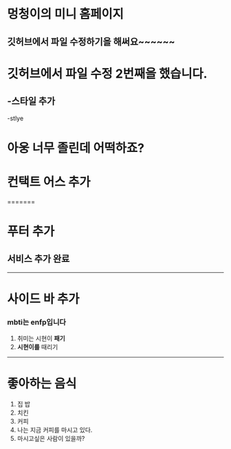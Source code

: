 # 멍청이의 미니 홈페이지
## 깃허브에서 파일 수정하기을 해써요~~~~~~
# 깃허브에서 파일 수정 2번째을 했습니다.
## -스타일 추가
-stlye
# 아웅 너무 졸린데 어떡하죠?
# 컨택트 어스 추가
=======
# 푸터 추가
## 서비스 추가 완료

---
# 사이드 바 추가
### mbti는 enfp입니다
1. 취미는 시현이 **패기**
2. **시현이를** 때리기
---
# 좋아하는 음식
1. 집 밥
2. 치킨
3. 커피
4. 나는 지금 커피를 마시고 있다.
5. 마시고싶은 사람이 있을까?
